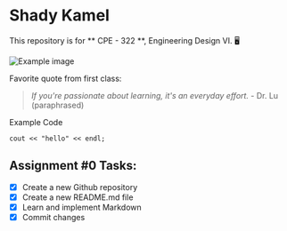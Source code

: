 # Shady Kamel
This repository is for ** CPE - 322 **, Engineering Design VI. :desktop_computer:


![Example image](https://as1.ftcdn.net/jpg/00/95/77/62/220_F_95776267_vDeuFxaKtFhMz307i75TC7Bs859nyDwk.jpg)

Favorite quote from first class:
> *If you're passionate about learning, it's an everyday effort.* - Dr. Lu (paraphrased)

Example Code
```
cout << "hello" << endl;
```

## Assignment #0 Tasks:
- [x] Create a new Github repository
- [x] Create a new README.md file
- [x] Learn and implement Markdown
- [x] Commit changes  
